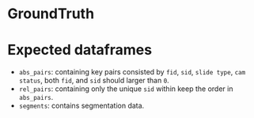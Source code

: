 # GroundTruth

# Expected dataframes

- `abs_pairs`: containing key pairs consisted by `fid`, `sid`, `slide type`,
`cam status`, both `fid`, and `sid` should larger than `0`.
- `rel_pairs`: containing only the unique `sid` within keep the order in
`abs_pairs`.
- `segments`: contains segmentation data.
